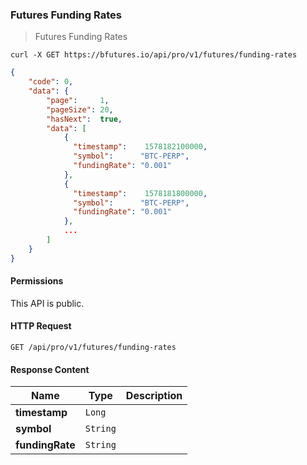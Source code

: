 ### Futures Funding Rates

> Futures Funding Rates 

```shell
curl -X GET https://bfutures.io/api/pro/v1/futures/funding-rates
```

```json
{
    "code": 0,
    "data": {
        "page":     1,
        "pageSize": 20,
        "hasNext":  true,    
        "data": [
            {
              "timestamp":    1578182100000,
              "symbol":      "BTC-PERP",
              "fundingRate": "0.001"
            },
            {
              "timestamp":    1578181800000,
              "symbol":      "BTC-PERP",
              "fundingRate": "0.001"
            },
            ...
        ]
    }
}
```

#### Permissions 

This API is public. 

#### HTTP Request

`GET /api/pro/v1/futures/funding-rates`

#### Response Content

 Name           | Type     | Description
--------------- | -------- | --------------------- 
**timestamp**   | `Long`   |
**symbol**      | `String` |
**fundingRate** | `String` |
